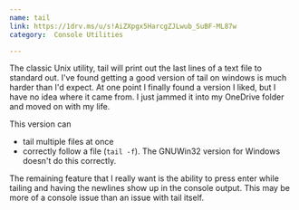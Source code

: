 ```yaml
---
name: tail
link: https://1drv.ms/u/s!AiZXpgx5HarcgZJLwub_SuBF-ML87w
category:  Console Utilities

---
```



The classic Unix utility, tail will print out the last lines of a text file to standard out.
I've found getting a good version of tail on windows is much harder than I'd expect.  At one point I finally found a version I liked, but I have no idea where it came from.  I just jammed it into my OneDrive folder and moved on with my life.

This version can 
* tail multiple files at once
* correctly follow a file (`tail -f`).  The GNUWin32 version for Windows doesn't do this correctly.

The remaining feature that I really want is the ability to press enter while tailing and having the newlines show up in the console output.  This may be more of a console issue than an issue with tail itself.
